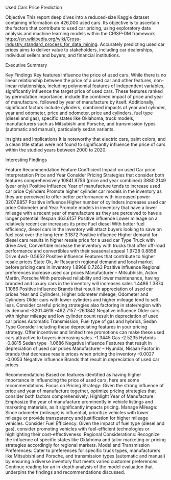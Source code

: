 Used Cars Price Prediction

Objective
This report deep dives into a reduced-size Kaggle dataset containing information on 426,000 used cars. Its objective is to ascertain the factors that contribute to used car pricing, using exploratory data analysis and machine learning models within the CRISP-DM framework https://en.wikipedia.org/wiki/Cross-industry_standard_process_for_data_mining. Accurately predicting used car prices aims to deliver value to stakeholders, including car dealerships, individual sellers and buyers, and financial institutions.

Executive Summary 

Key Findings
Key features influence the price of used cars. While there is no linear relationship between the price of a used car and other features, non-linear relationships, including polynomial features of independent variables, significantly influence the target price of used cars.
These features ranked by permutation importance, include the combined impact of price and year of manufacture, followed by year of manufacture by itself. Additionally, significant factors include cylinders, combined impacts of year and cylinder, year and odometer, price and odometer, price and cylinders, fuel type (diesel and gas), specific states like Oklahoma, truck models, manufacturers such as Mitsubishi and Porsche, and transmission types (automatic and manual), particularly sedan variants.

 
Insights and Implications 
It is noteworthy that electric cars, paint colors, and a clean title status were not found to significantly influence the price of cars within the studied years between 2000 to 2020.

Interesting Findings 

Feature	Recommendation	Feature Coefficient	Impact on used Car price	Interpretation
Price and Year	Consider Pricing Strategies that consider both features comprehensively	10841.8756 (price and year combined)
3880.2149
(year only)	Positive influence 	Year of manufacture tends to increase used car price
Cylinders	Promote higher cylinder car models in the inventory as they are perceived to offer better performance with increased power 	3207.6857	Positive influence	Higher number of cylinders increases used car price
Odometer and Year	Promote models in inventory that have a lower mileage with a recent year of manufacture as they are perceived to have a longer potential lifespan	463.6157	Positive influence	Lower mileage on a relatively recent car increases its price
Fuel diesel	With better fuel efficiency, diesel cars in the inventory will attact buyers looking to save on fuel cost over the long term	3.1872	Positive influence	Higher demand for diesel cars results in higher resale price for a used car
Type Truck with drive 4wd, Convertible	Increase the inventory with trucks that offer off-road performance and convertibles with their seasonal appeal	1.9728
0.8858
Drive 4wd- 0.5652	Positive influence	Features that contribute to higher resale prices
State Ok, Ar	Research regional demand and local market before pricing cars in inventory	1.8968
0.7263	Positive influence	Regional preferences increase used car prices
Manufacturer – Mitsubhishi, Aston Martin, Porsche	With perceived reliability and lower maintenance, having branded and luxury cars in the inventory will increases sales 	1.4486
1.3874
1.1066	Positive influence	Brands that result in appreciation of used car prices
Year and Cylinders, Higher odometer mileage, Odometer and Cylinders	Older cars with lower cylinders and higher mileage tend to sell less. Consider careful pricing strategies also factoring in state/region with its demand	-3201.4618
-462.7157
-26.1842	Negative influence	Older cars with higher mileage and low cylinder count result in depreciation of used car prices
Automatic Transmission,
Fuel type of gas and hybrids, Sedan Type	Consider including these depreciating features in your pricing strategy. Offer incentives and limited time promotions can make these used cars attractive to buyers increasing sales.	-1.3445
Gas -2.5235
Hybrids -0.8815
Sedan type -1.0686	Negative influence	Features that result in depreciation of used car prices
Manufacturer – Hyundai, Nisaan	Factor in brands that decrease resale prices when pricing the inventory	-0.0027
-0.0053	Negative influence	Brands that result in depreciation of used car prices
  
Recommendations
Based on features identified as having higher importance in influencing the price of used cars, here are some recommendations.
Focus on Pricing Strategy: Given the strong influence of price and year of manufacture together, optimize pricing strategies that consider both factors comprehensively.
Highlight Year of Manufacture: Emphasize the year of manufacture prominently in vehicle listings and marketing materials, as it significantly impacts pricing.
Manage Mileage: Since odometer (mileage) is influential, prioritize vehicles with lower mileage or provide transparency and justification for higher mileage vehicles.
Consider Fuel Efficiency: Given the impact of fuel type (diesel and gas), consider promoting vehicles with fuel-efficient technologies or highlighting their cost-effectiveness.
Regional Considerations: Recognize the influence of specific states like Oklahoma and tailor marketing or pricing strategies accordingly for regional markets.
Model and Transmission Preferences: Cater to preferences for specific truck types, manufacturers like Mitsubishi and Porsche, and transmission types (automatic and manual) by ensuring a diverse inventory that meets varied customer preferences.
Continue reading for an in-depth analysis of the model evaluation that underpins the findings and recommendations discussed.

